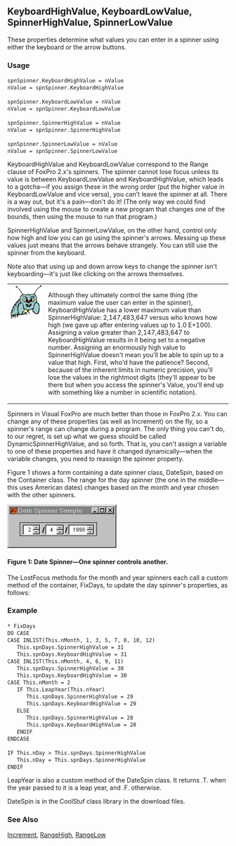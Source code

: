## KeyboardHighValue, KeyboardLowValue, SpinnerHighValue, SpinnerLowValue

These properties determine what values you can enter in a spinner using either the keyboard or the arrow buttons.

### Usage

```foxpro
spnSpinner.KeyboardHighValue = nValue
nValue = spnSpinner.KeyboardHighValue

spnSpinner.KeyboardLowValue = nValue
nValue = spnSpinner.KeyboardLowValue

spnSpinner.SpinnerHighValue = nValue
nValue = spnSpinner.SpinnerHighValue

spnSpinner.SpinnerLowValue = nValue
nValue = spnSpinner.SpinnerLowValue
```

KeyboardHighValue and KeyboardLowValue correspond to the Range clause of FoxPro 2.x's spinners. The spinner cannot lose focus unless its value is between KeyboardLowValue and KeyboardHighValue, which leads to a gotcha&mdash;if you assign these in the wrong order (put the higher value in KeyboardLowValue and vice versa), you can't leave the spinner at all. There is a way out, but it's a pain&mdash;don't do it! (The only way we could find involved using the mouse to create a new program that changes one of the bounds, then using the mouse to run that program.)

SpinnerHighValue and SpinnerLowValue, on the other hand, control only how high and low you can go using the spinner's arrows. Messing up these values just means that the arrows behave strangely. You can still use the spinner from the keyboard.

Note also that using up and down arrow keys to change the spinner isn't keyboarding&mdash;it's just like clicking on the arrows themselves.

<table border=0 cellspacing=0 cellpadding=0 width=100%>
<tr>
  <td width=17% valign=top>
<img width=95 height=78 src="bug.gif"></p>
  </td>
  <td width=83%>
  <p>Although they ultimately control the same thing (the maximum value the user can enter in the spinner), KeyboardHighValue has a lower maximum value than SpinnerHighValue: 2,147,483,647 versus who knows how high (we gave up after entering values up to 1.0 E+100). Assigning a value greater than 2,147,483,647 to KeyboardHighValue results in it being set to a negative number. Assigning an enormously high value to SpinnerHighValue doesn't mean you'll be able to spin up to a value that high. First, who'd have the patience? Second, because of the inherent limits in numeric precision, you'll lose the values in the rightmost digits (they'll appear to be there but when you access the spinner's Value, you'll end up with something like a number in scientific notation).</p>
  </td>
 </tr>
</table>

Spinners in Visual FoxPro are much better than those in FoxPro 2.x. You can change any of these properties (as well as Increment) on the fly, so a spinner's range can change during a program. The only thing you can't do, to our regret, is set up what we guess should be called DynamicSpinnerHighValue, and so forth. That is, you can't assign a variable to one of these properties and have it changed dynamically&mdash;when the variable changes, you need to reassign the spinner property.

Figure 1 shows a form containing a date spinner class, DateSpin, based on the Container class. The range for the day spinner (the one in the middle&mdash;this uses American dates) changes based on the month and year chosen with the other spinners.

<img src="s4g373a.gif">

#### Figure 1: Date Spinner&mdash;One spinner controls another.

The LostFocus methods for the month and year spinners each call a custom method of the container, FixDays, to update the day spinner's properties, as follows:

### Example

```foxpro
* FixDays
DO CASE
CASE INLIST(This.nMonth, 1, 3, 5, 7, 8, 10, 12)
   This.spnDays.SpinnerHighValue = 31
   This.spnDays.KeyboardHighValue = 31
CASE INLIST(This.nMonth, 4, 6, 9, 11)
   This.spnDays.SpinnerHighValue = 30
   This.spnDays.KeyboardHighValue = 30
CASE This.nMonth = 2
   IF This.LeapYear(This.nYear)
      This.spnDays.SpinnerHighValue = 29
      This.spnDays.KeyboardHighValue = 29
   ELSE
      This.spnDays.SpinnerHighValue = 28
      This.spnDays.KeyboardHighValue = 28
   ENDIF
ENDCASE

IF This.nDay > This.spnDays.SpinnerHighValue
   This.nDay = This.spnDays.SpinnerHighValue
ENDIF
```

LeapYear is also a custom method of the DateSpin class. It returns .T. when the year passed to it is a leap year, and .F. otherwise. 

DateSpin is in the CoolStuf class library in the download files.

### See Also

[Increment](s4g426.md), [RangeHigh](s4g382.md), [RangeLow](s4g382.md)